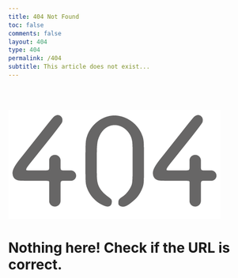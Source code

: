 ```yaml
---
title: 404 Not Found
toc: false
comments: false
layout: 404
type: 404
permalink: /404
subtitle: This article does not exist...
---
```

<br/>
<br/>

![Not Found](/data/images/404.png)

# Nothing here! Check if the URL is correct.
